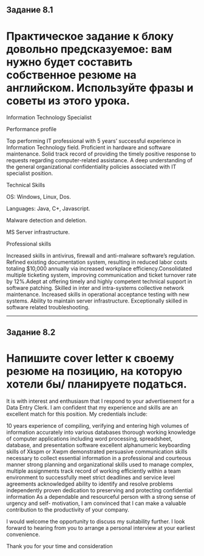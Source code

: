 ## Задание 8.1 
# Практическое задание к блоку довольно предсказуемое: вам нужно будет составить собственное резюме на английском. Используйте фразы и советы из этого урока.

Information Technology Specialist

Performance profile

Top performing IT professional with 5 years’ successful experience in Information Technology field. Proficient in hardware and software maintenance. Solid track record of providing the timely positive response to requests regarding computer-related assistance. A deep understanding of the general organizational confidentiality policies associated with IT specialist position.

Technical Skills

OS: Windows, Linux, Dos.

Languages: Java, C+, Javascript.

Malware detection and deletion.

MS Server infrastructure.

Professional skills

Increased skills in antivirus, firewall and anti-malware software’s regulation.
Refined existing documentation system, resulting in reduced labor costs totaling $10,000 annually via increased workplace efficiency.Consolidated multiple ticketing system, improving communication and ticket turnover rate by 12%.Adept at offering timely and highly competent technical support in software patching.
Skilled in inter and intra-systems collective network maintenance.
Increased skills in operational acceptance testing with new systems.
Ability to maintain server infrastructure.
Exceptionally skilled in software related troubleshooting.

-------------------------------------------------------------------

## Задание 8.2
# Напишите cover letter к своему резюме на позицию, на которую хотели бы/ планируете податься.

It is with interest and enthusiasm that I respond to your advertisement for a Data Entry Clerk. I am confident that my experience and skills are an excellent match for this position. My credentials include:

10 years experience of compiling, verifying and entering high volumes of information accurately into various databases
thorough working knowledge of computer applications including word processing, spreadsheet, database, and presentation software
excellent alphanumeric keyboarding skills of  Xkspm or Xwpm
demonstrated persuasive communication skills necessary to collect essential information in a professional and courteous manner
strong planning and organizational skills used to manage complex, multiple assignments
track record of working efficiently within a team environment to successfully meet strict deadlines and service level agreements
acknowledged ability to identify and resolve problems independently
proven dedication to preserving and protecting confidential information
As a dependable and resourceful person with a strong sense of urgency and self- motivation, I am convinced that I can make a valuable contribution to the productivity of your company.

I would welcome the opportunity to discuss my suitability further. I look forward to hearing from you to arrange a personal interview at your earliest convenience.

Thank you for your time and consideration
